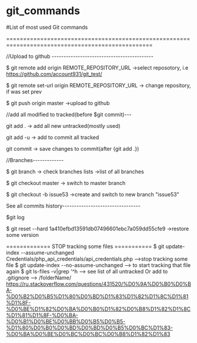# git_commands
#List of most used Git commands

=================================================================================================



//Upload to github -------------------------------------------

$ git remote add origin REMOTE_REPOSITORY_URL    ->select reposotory, i.e https://github.com/account931/git_test/

$  git remote set-url origin REMOTE_REPOSITORY_URL   -> change repository, if was set prev

$ git push origin master       ->upload to github




//add all modified to tracked(before $git commit)---

git add .   -> add all new untracked(mostly used)

git add -u  -> add to commit all tracked

git commit  -> save changes to commit(after {git add .})



//Branches-------------

$ git branch   -> check branches lists ->list of all branches

$ git checkout master   -> switch to master branch

$ git checkout -b issue53    ->create and switch to new branch "issue53"



See all commits history---------------------------------

$git log

$ git reset --hard 1a410efbd13591db07496601ebc7a059dd55cfe9    ->restore some version


============= STOP tracking some files ===========
$ git update-index --assume-unchanged Credentials/php_api_credentials/api_credentials.php  -->stop tracking some file
$ git update-index --no-assume-unchanged <file>  --> to start tracking that file again
$ git ls-files -v|grep '^h   --> see list of all untracked
Or add to .gitignore  --> /folderName/
https://ru.stackoverflow.com/questions/431520/%D0%9A%D0%B0%D0%BA-%D0%B2%D0%B5%D1%80%D0%BD%D1%83%D1%82%D1%8C%D1%81%D1%8F-%D0%BE%D1%82%D0%BA%D0%B0%D1%82%D0%B8%D1%82%D1%8C%D1%81%D1%8F-%D0%BA-%D0%B1%D0%BE%D0%BB%D0%B5%D0%B5-%D1%80%D0%B0%D0%BD%D0%BD%D0%B5%D0%BC%D1%83-%D0%BA%D0%BE%D0%BC%D0%BC%D0%B8%D1%82%D1%83

